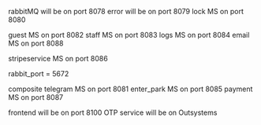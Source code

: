 <!-- Leaving this here for reference
Dahai: rabbit and error need to start 1st
Dahai: then compos will start last
Dahai: followed by the frontend
 -->

 <!-- Error Logging not implemented in
 - email
 - lock
 - payment service
 - rabbitmq
 - telegram
  -->

rabbitMQ will be on port 8078
error will be on port 8079
lock MS on port 8080

guest MS on port 8082
staff MS on port 8083
logs MS on port 8084
email MS on port 8088

stripeservice MS on port 8086

rabbit_port = 5672

composite
telegram MS on port 8081
enter_park MS on port 8085
payment MS on port 8087


frontend will be on port 8100
OTP service will be on Outsystems